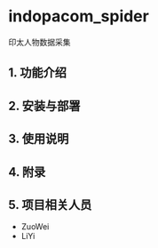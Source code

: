 # indopacom_spider

印太人物数据采集

## 1. 功能介绍

## 2. 安装与部署

## 3. 使用说明

## 4. 附录

## 5. 项目相关人员

- ZuoWei
- LiYi